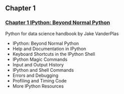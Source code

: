 ## Chapter 1

### [Chapter 1 IPython: Beyond Normal Python](https://jakevdp.github.io/PythonDataScienceHandbook/01.00-ipython-beyond-normal-python.html)
Python for data science handbook by Jake VanderPlas

- IPython: Beyond Normal Python
- Help and Documentation in IPython
- Keyboard Shortcuts in the IPython Shell
- IPython Magic Commands
- Input and Output History
- IPython and Shell Commands
- Errors and Debugging
- Profiling and Timing Code
- More IPython Resources
